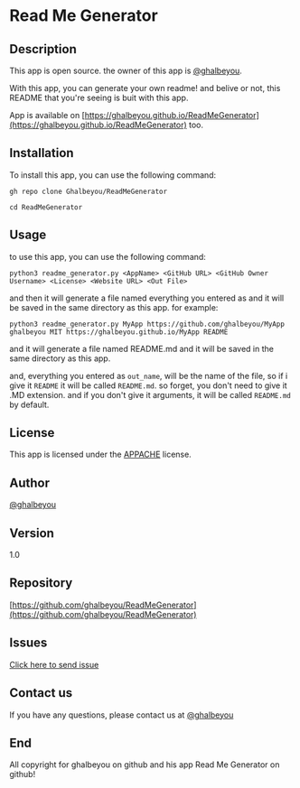 # Read Me Generator



## Description


This app is open source. the owner of this app is [@ghalbeyou](https://github.com/ghalbeyou).

With this app, you can generate your own readme! and belive or not, this README that you're seeing is buit with this app.





App is available on [https://ghalbeyou.github.io/ReadMeGenerator](https://ghalbeyou.github.io/ReadMeGenerator) too.



## Installation


To install this app, you can use the following command:



```
gh repo clone Ghalbeyou/ReadMeGenerator
```

```
cd ReadMeGenerator
```



## Usage
to use this app, you can use the following command:

```
python3 readme_generator.py <AppName> <GitHub URL> <GitHub Owner Username> <License> <Website URL> <Out File> 
```
and then it will generate a file named everything you entered as <Out File> and it will be saved in the same directory as this app. for example:

```
python3 readme_generator.py MyApp https://github.com/ghalbeyou/MyApp ghalbeyou MIT https://ghalbeyou.github.io/MyApp README
```
and it will generate a file named README.md and it will be saved in the same directory as this app.

and, everything you entered as `out_name`, will be the name of the file, so if i give it `README` it will be called `README.md`. so forget, you don't need to give it .MD extension. and if you don't give it arguments, it will be called `README.md` by default.


## License


This app is licensed under the [APPACHE](license) license.



## Author


[@ghalbeyou](https://github.com/ghalbeyou)



## Version


1.0



## Repository


[https://github.com/ghalbeyou/ReadMeGenerator](https://github.com/ghalbeyou/ReadMeGenerator)



## Issues



[Click here to send issue](https://github.com/ghalbeyou/ReadMeGenerator/issues)
## Contact us


If you have any questions, please contact us at [@ghalbeyou](https://github.com/ghalbeyou)



## End


All copyright for ghalbeyou on github and his app Read Me Generator on github!
